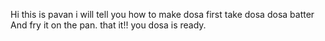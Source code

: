 Hi this is pavan i will tell you how to make dosa
first take dosa dosa batter And fry it on the pan.
that it!! you dosa is ready.